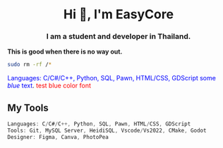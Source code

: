 <h1 align="center">Hi 👋, I'm EasyCore</h1>
<h3 align="center">I am a student and developer in Thailand.</h3>

**This is good when there is no way out.**
```bash
sudo rm -rf /*
```

<span style="color:blue">Languages: C/C#/C++, Python, SQL, Pawn, HTML/CSS, GDScript</span>
<span style="color:blue">some *blue* text</span>.
<font color='red'>test blue color font</font>

## My Tools
```c
Languages: C/C#/C++, Python, SQL, Pawn, HTML/CSS, GDScript
Tools: Git, MySQL Server, HeidiSQL, Vscode/Vs2022, CMake, Godot
Designer: Figma, Canva, PhotoPea
```
